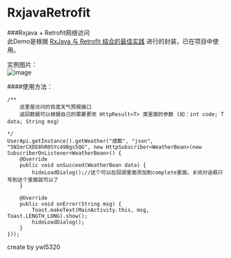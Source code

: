 # RxjavaRetrofit
###Rxjava + Retrofit网络访问<br/>
此Demo是根据 <a href="http://gank.io/post/56e80c2c677659311bed9841">RxJava 与 Retrofit 结合的最佳实践</a> 进行的封装，已在项目中使用。

实例图片：<br/>
![image](https://github.com/wanliyang1990/RxjavaRetrofit/blob/master/imgs/weather.gif)<br/>

####使用方法：

    /**
        这里是访问的百度天气预报接口
        返回数据可以根据自己的需要更改 HttpResult<T> 类里面的参数 (如：int code; T data; String msg）
        
    */
    UserApi.getInstance().getWeather("成都", "json", "5NImrCXDE8hR05Yc49Bgs5QG", new HttpSubscriber<WeatherBean>(new SubscriberOnListener<WeatherBean>() {
        @Override
        public void onSucceed(WeatherBean data) {
            hideLoadDialog();//这个可以在回调里面添加到complete里面，关闭对话框只写到这个里面就可以了
        }
    
        @Override
        public void onError(String msg) {
            Toast.makeText(MainActivity.this, msg, Toast.LENGTH_LONG).show();
            hideLoadDialog();
        }
    }));
    

create by ywl5320